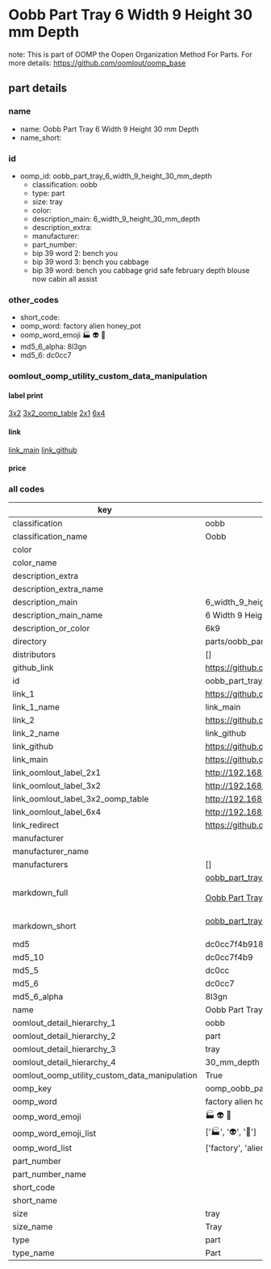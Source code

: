 # Oobb Part Tray 6 Width 9 Height 30 mm Depth  

note: This is part of OOMP the Oopen Organization Method For Parts. For more details: https://github.com/oomlout/oomp_base

##  part details
  







### name
* name: Oobb Part Tray 6 Width 9 Height 30 mm Depth
* name_short: 
### id
* oomp_id: oobb_part_tray_6_width_9_height_30_mm_depth
  * classification: oobb
  * type: part
  * size: tray
  * color: 
  * description_main: 6_width_9_height_30_mm_depth
  * description_extra: 
  * manufacturer: 
  * part_number: 
  * bip 39 word 2: bench you
  * bip 39 word 3: bench you cabbage
  * bip 39 word: bench you cabbage grid safe february depth blouse now cabin all assist

### other_codes
* short_code: 
* oomp_word: factory alien honey_pot
* oomp_word_emoji :factory: :alien: :honey_pot:
* md5_6_alpha: 8l3gn
* md5_6: dc0cc7






### oomlout_oomp_utility_custom_data_manipulation
#### label print
[3x2](http://192.168.1.245:1112/?label=oomp%208l3gn)
[3x2_oomp_table](http://192.168.1.108:1112/?label=oomp%208l3gn)
[2x1](http://192.168.1.242:1112/?label=oomp%208l3gn)
[6x4](http://192.168.1.55:1112/?label=oomp%208l3gn)    

#### link

[link_main](https://github.com/oomlout/oomlout_oomp_version_1_messy/tree/main/parts/oobb_part_tray_6_width_9_height_30_mm_depth) [link_github](https://github.com/oomlout/oomlout_oomp_version_1_messy/tree/main/parts/oobb_part_tray_6_width_9_height_30_mm_depth)                             

#### price







### all codes 
| key | value |  
| --- | --- |  
| classification | oobb |  
| classification_name | Oobb |  
| color |  |  
| color_name |  |  
| description_extra |  |  
| description_extra_name |  |  
| description_main | 6_width_9_height_30_mm_depth |  
| description_main_name | 6 Width 9 Height 30 mm Depth |  
| description_or_color | 6k9 |  
| directory | parts/oobb_part_tray_6_width_9_height_30_mm_depth |  
| distributors | [] |  
| github_link | https://github.com/oomlout/oomlout_oomp_part_src/tree/main/parts/oobb_part_tray_6_width_9_height_30_mm_depth |  
| id | oobb_part_tray_6_width_9_height_30_mm_depth |  
| link_1 | https://github.com/oomlout/oomlout_oomp_version_1_messy/tree/main/parts/oobb_part_tray_6_width_9_height_30_mm_depth |  
| link_1_name | link_main |  
| link_2 | https://github.com/oomlout/oomlout_oomp_version_1_messy/tree/main/parts/oobb_part_tray_6_width_9_height_30_mm_depth |  
| link_2_name | link_github |  
| link_github | https://github.com/oomlout/oomlout_oomp_version_1_messy/tree/main/parts/oobb_part_tray_6_width_9_height_30_mm_depth |  
| link_main | https://github.com/oomlout/oomlout_oomp_version_1_messy/tree/main/parts/oobb_part_tray_6_width_9_height_30_mm_depth |  
| link_oomlout_label_2x1 | http://192.168.1.242:1112/?label=oomp%208l3gn |  
| link_oomlout_label_3x2 | http://192.168.1.245:1112/?label=oomp%208l3gn |  
| link_oomlout_label_3x2_oomp_table | http://192.168.1.108:1112/?label=oomp%208l3gn |  
| link_oomlout_label_6x4 | http://192.168.1.55:1112/?label=oomp%208l3gn |  
| link_redirect | https://github.com/oomlout/oomlout_oomp_version_1_messy/tree/main/parts/oobb_part_tray_6_width_9_height_30_mm_depth |  
| manufacturer |  |  
| manufacturer_name |  |  
| manufacturers | [] |  
| markdown_full | [oobb_part_tray_6_width_9_height_30_mm_depth](none)<br>[](none)<br>[Oobb Part Tray 6 Width 9 Height 30 Mm Depth](none)<br><br> |  
| markdown_short | [oobb_part_tray_6_width_9_height_30_mm_depth](none)<br><br> |  
| md5 | dc0cc7f4b9182765515f06663f7fc8a8 |  
| md5_10 | dc0cc7f4b9 |  
| md5_5 | dc0cc |  
| md5_6 | dc0cc7 |  
| md5_6_alpha | 8l3gn |  
| name | Oobb Part Tray 6 Width 9 Height 30 mm Depth |  
| oomlout_detail_hierarchy_1 | oobb |  
| oomlout_detail_hierarchy_2 | part |  
| oomlout_detail_hierarchy_3 | tray |  
| oomlout_detail_hierarchy_4 | 30_mm_depth |  
| oomlout_oomp_utility_custom_data_manipulation | True |  
| oomp_key | oomp_oobb_part_tray_6_width_9_height_30_mm_depth |  
| oomp_word | factory alien honey_pot |  
| oomp_word_emoji | :factory: :alien: :honey_pot: |  
| oomp_word_emoji_list | [':factory:', ':alien:', ':honey_pot:'] |  
| oomp_word_list | ['factory', 'alien', 'honey_pot'] |  
| part_number |  |  
| part_number_name |  |  
| short_code |  |  
| short_name |  |  
| size | tray |  
| size_name | Tray |  
| type | part |  
| type_name | Part |  
